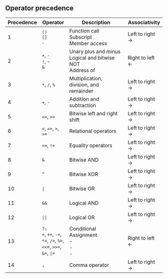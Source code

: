 
 ## Operator precedence

| Precedence  | Operator                                                                                                  | Description                                                      | Associativity         |
| ----------- | --------------------------------------------------------------------------------------------------------- | ---------------------------------------------------------------- | --------------------- |
| 1           | ``()`` <br>``[]`` <br> ``.``                                                                              | Function call <br>Subscript<br> Member access                    | Left to right &#8594; |
| 2           | ``+``, ``-`` <br>``!``, ``~`` <br>``&``                                                                   | Unary plus and minus <br>Logical and bitwise NOT <br> Address of | Right to left &#8592; |
| 3           | ``*``, ``/``, ``%``                                                                                       | Multiplication, division, and remainder                          | Left to right &#8594; |
| 4           | ``+``, ``-``                                                                                              | Addition and subtraction                                         | Left to right &#8594; |
| 5           | ``<<``, ``>>``                                                                                            | Bitwise left and right shift                                     | Left to right &#8594; |
| 6           | ``<``, ``<=``, ``>``, ``>=``                                                                              | Relational operators                                             | Left to right &#8594; |
| 7           | ``==``, ``!=``                                                                                            | Equality operators                                               | Left to right &#8594; |
| 8           | ``&``                                                                                                     | Bitwise AND                                                      | Left to right &#8594; |
| 9           | ``^``                                                                                                     | Bitwise XOR                                                      | Left to right &#8594; |
| 10          | ``\|``                                                                                                    | Bitwise OR                                                       | Left to right &#8594; |
| 11          | ``&&``                                                                                                    | Logical AND                                                      | Left to right &#8594; |
| 12          | ``\|\|``                                                                                                  | Logical OR                                                       | Left to right &#8594; |
| 13          | ``?:`` <br>``=``, ``+=``, ``-=``, <br> ``*=``, ``/=``, ``%=``, <br> ``<<=``, ``>>=``, <br>``&=``, ``\|=`` | Conditional <br> Assignment <br>-<br>-<br>-<br>                  | Right to left &#8592; |
| 14          | ``,``                                                                                                     | Comma operator                                                   | Left to right &#8594; |

